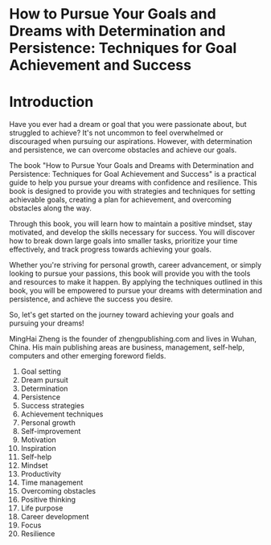 # How to Pursue Your Goals and Dreams with Determination and Persistence: Techniques for Goal Achievement and Success

# Introduction

Have you ever had a dream or goal that you were passionate about, but struggled to achieve? It's not uncommon to feel overwhelmed or discouraged when pursuing our aspirations. However, with determination and persistence, we can overcome obstacles and achieve our goals.

The book "How to Pursue Your Goals and Dreams with Determination and Persistence: Techniques for Goal Achievement and Success" is a practical guide to help you pursue your dreams with confidence and resilience. This book is designed to provide you with strategies and techniques for setting achievable goals, creating a plan for achievement, and overcoming obstacles along the way.

Through this book, you will learn how to maintain a positive mindset, stay motivated, and develop the skills necessary for success. You will discover how to break down large goals into smaller tasks, prioritize your time effectively, and track progress towards achieving your goals.

Whether you're striving for personal growth, career advancement, or simply looking to pursue your passions, this book will provide you with the tools and resources to make it happen. By applying the techniques outlined in this book, you will be empowered to pursue your dreams with determination and persistence, and achieve the success you desire.

So, let's get started on the journey toward achieving your goals and pursuing your dreams!

MingHai Zheng is the founder of zhengpublishing.com and lives in Wuhan, China. His main publishing areas are business, management, self-help, computers and other emerging foreword fields.



1. Goal setting
2. Dream pursuit
3. Determination
4. Persistence
5. Success strategies
6. Achievement techniques
7. Personal growth
8. Self-improvement
9. Motivation
10. Inspiration
11. Self-help
12. Mindset
13. Productivity
14. Time management
15. Overcoming obstacles
16. Positive thinking
17. Life purpose
18. Career development
19. Focus
20. Resilience

